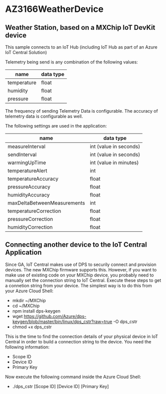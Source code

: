 # AZ3166WeatherDevice
## Weather Station, based on a MXChip IoT DevKit device

This sample connects to an IoT Hub (including IoT Hub as part of an Azure IoT Central Solution)

Telemetry being send is any combination of the following values:

name | data type
-----|----------
temperature | float
humidity | float
pressure | float

The frequency of sending Telemetry Data is configurable. The accuracy of telemetry data is configurable as well.

The following settings are used in the application:

name | data type
-----|----------
measureInterval | int (value in seconds)
sendInterval | int (value in seconds)
warmingUpTime | int (value in minutes)
temperatureAlert | int
temperatureAccuracy | float
pressureAccuracy | float
humidityAccuracy | float
maxDeltaBetweenMeasurements | int
temperatureCorrection | float
pressureCorrection | float
humidityCorrection | float

## Connecting another device to the IoT Central Application

Since GA, IoT Central makes use of DPS to securily connect and provision devices. The new MXChip firmware supports this. However, if you want to make use
of existing code on your MXChip device, you probably need to manually set the connection string to IoT Central. Execute these steps to get a connetion string from your device. The simplest way is to do this from your Azure Cloud Shell:

- mkdir ~/MXChip
- cd ~/MXChip
- npm install dps-keygen
- wget https://github.com/Azure/dps-keygen/blob/master/bin/linux/dps_cstr?raw=true -O dps_cstr
- chmod +x dps_cstr

This is the time to find the connection details of your physical device in IoT Central in order to build a connection string to the device. You need the following information:

- Scope ID
- Device ID
- Primary Key

Now execute the following command inside the Azure Cloud Shell:

- ./dps_cstr [Scope ID] [Device ID] [Primary Key]




